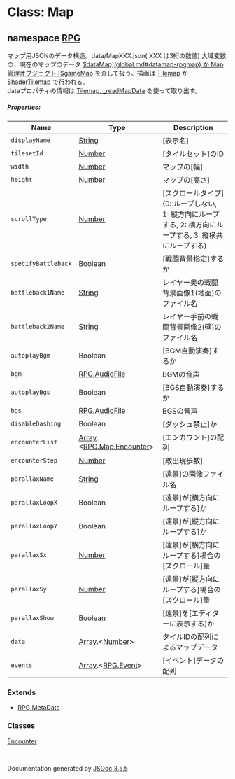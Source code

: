 # Class: Map

## namespace [RPG](RPG.md)

 マップ用JSONのデータ構造。data/MapXXX.json( XXX は3桁の数値) 大域変数の、現在のマップのデータ [$dataMap](global.md#datamap-rpgmap) か Map管理オブジェクト [$gameMap](global.md#gamemap-game_map) を介して扱う。描画は [Tilemap](Tilemap.md) か [ShaderTilemap](ShaderTilemap.md) で行われる。<br />
 dataプロパティの情報は [Tilemap. _readMapData](Tilemap.md#static-_readmapdata-x-y-z--number) を使って取り出す。
 

##### Properties:

| Name | Type | Description |
| --- | --- | --- |
| `displayName` | [String](String.md) | [表示名] |
| `tilesetId` | [Number](Number.md) | [タイルセット]のID |
| `width` | [Number](Number.md) |  マップの[幅] |
| `height` | [Number](Number.md) |  マップの[高さ] |
| `scrollType` | [Number](Number.md) | [スクロールタイプ] (0: ループしない, 1: 縦方向にループする, 2: 横方向にループする, 3: 縦横共にループする) |
| `specifyBattleback` | Boolean | [戦闘背景指定]するか |
| `battleback1Name` | [String](String.md) |  レイヤー奥の戦闘背景画像1(地面)のファイル名 |
| `battleback2Name` | [String](String.md) |  レイヤー手前の戦闘背景画像2(壁)のファイル名 |
| `autoplayBgm` | Boolean | [BGM自動演奏]するか |
| `bgm` | [RPG.AudioFile](RPG.AudioFile.md) | BGMの音声 |
| `autoplayBgs` | Boolean | [BGS自動演奏]するか |
| `bgs` | [RPG.AudioFile](RPG.AudioFile.md) | BGSの音声 |
| `disableDashing` | Boolean | [ダッシュ禁止]か |
| `encounterList` | [Array](Array.md).<[RPG.Map.Encounter](RPG.Map.Encounter.md)> | [エンカウント]の配列 |
| `encounterStep` | [Number](Number.md) | [敵出現歩数] |
| `parallaxName` | [String](String.md) | [遠景]の画像ファイル名 |
| `parallaxLoopX` | Boolean | [遠景]が[横方向にループする]か |
| `parallaxLoopY` | Boolean | [遠景]が[縦方向にループする]か |
| `parallaxSx` | [Number](Number.md) | [遠景]が[横方向にループする]場合の[スクロール]量 |
| `parallaxSy` | [Number](Number.md) | [遠景]が[縦方向にループする]場合の[スクロール]量 |
| `parallaxShow` | Boolean | [遠景]を[エディターに表示する]か |
| `data` | [Array](Array.md).<[Number](Number.md)> |  タイルIDの配列によるマップデータ |
| `events` | [Array](Array.md).<[RPG.Event](RPG.Event.md)> | [イベント]データの配列 |

<dl>
</dl>

### Extends

* [RPG.MetaData](RPG.MetaData.md)

### Classes

<dl>
    <dt><a href="RPG.Map.Encounter.md">Encounter</a></dt>
    <dd></dd>
</dl>


 <br>

  Documentation generated by [JSDoc 3.5.5](https://github.com/jsdoc3/jsdoc)
